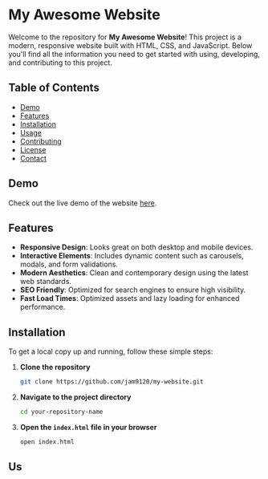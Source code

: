 # My Awesome Website

Welcome to the repository for **My Awesome Website**! This project is a modern, responsive website built with HTML, CSS, and JavaScript. Below you'll find all the information you need to get started with using, developing, and contributing to this project.

## Table of Contents

- [Demo](#demo)
- [Features](#features)
- [Installation](#installation)
- [Usage](#usage)
- [Contributing](#contributing)
- [License](#license)
- [Contact](#contact)

## Demo

Check out the live demo of the website [here](https://jam9120.github.io/my-website/).

## Features

- **Responsive Design**: Looks great on both desktop and mobile devices.
- **Interactive Elements**: Includes dynamic content such as carousels, modals, and form validations.
- **Modern Aesthetics**: Clean and contemporary design using the latest web standards.
- **SEO Friendly**: Optimized for search engines to ensure high visibility.
- **Fast Load Times**: Optimized assets and lazy loading for enhanced performance.

## Installation

To get a local copy up and running, follow these simple steps:

1. **Clone the repository**
    ```sh
    git clone https://github.com/jam9120/my-website.git
    ```

2. **Navigate to the project directory**
    ```sh
    cd your-repository-name
    ```

3. **Open the `index.html` file in your browser**
    ```sh
    open index.html
    ```

## Us
